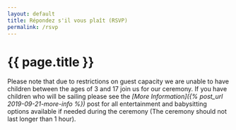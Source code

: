 ```yaml
---
layout: default
title: Répondez s'il vous plaît (RSVP)
permalink: /rsvp
---
```


# {{ page.title }}

Please note that due to restrictions on guest capacity we are unable to have children between the ages of 3 and 17 join us for our ceremony. If you have children who will be sailing please see the *[More Information]({% post_url 2019-09-21-more-info %})* post for all entertainment and babysitting options available if needed during the ceremony (The ceremony should not last longer than 1 hour).

<div is="RsvpForm" zap-url="https://hooks.zapier.com/hooks/catch/5510998/obmhhvb/"></div>
